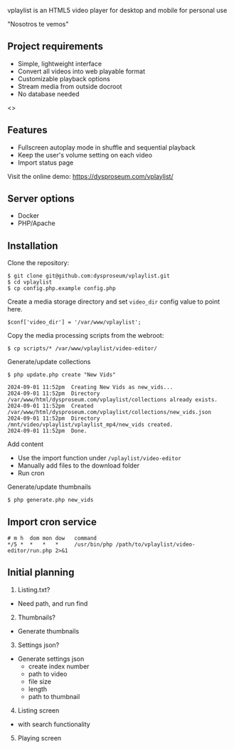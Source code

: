 vplaylist is an HTML5 video player for desktop and mobile for personal use

"Nosotros te vemos"

## Project requirements
- Simple, lightweight interface
- Convert all videos into web playable format
- Customizable playback options
- Stream media from outside docroot
- No database needed

<<Screenshots>>

## Features

* Fullscreen autoplay mode in shuffle and sequential playback
* Keep the user's volume setting on each video
* Import status page

Visit the online demo: https://dysproseum.com/vplaylist/

## Server options
- Docker
- PHP/Apache

## Installation

Clone the repository:
````
$ git clone git@github.com:dysproseum/vplaylist.git
$ cd vplaylist
$ cp config.php.example config.php
````
Create a media storage directory and set `video_dir` config value to point here.

````
$conf['video_dir'] = '/var/www/vplaylist';
````

Copy the media processing scripts from the webroot:

````
$ cp scripts/* /var/www/vplaylist/video-editor/
````

Generate/update collections

````
$ php update.php create "New Vids"

2024-09-01 11:52pm  Creating New Vids as new_vids...
2024-09-01 11:52pm  Directory /var/www/html/dysproseum.com/vplaylist/collections already exists.
2024-09-01 11:52pm  Created /var/www/html/dysproseum.com/vplaylist/collections/new_vids.json
2024-09-01 11:52pm  Directory /mnt/video/vplaylist/vplaylist_mp4/new_vids created.
2024-09-01 11:52pm  Done.
````
Add content
- Use the import function under `/vplaylist/video-editor`
- Manually add files to the download folder
- Run cron

Generate/update thumbnails

````
$ php generate.php new_vids
````

## Import cron service

````
# m h  dom mon dow   command
*/5 *  *   *   *     /usr/bin/php /path/to/vplaylist/video-editor/run.php 2>&1
````


## Initial planning

1. Listing.txt?
- Need path, and run find

2. Thumbnails?
- Generate thumbnails

3. Settings json?

- Generate settings json
  - create index number
  - path to video
  - file size
  - length
  - path to thumbnail

4. Listing screen
- with search functionality
5. Playing screen
